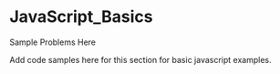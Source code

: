 # JavaScript_Basics
Sample Problems Here

Add code samples here for this section for basic javascript examples. 
